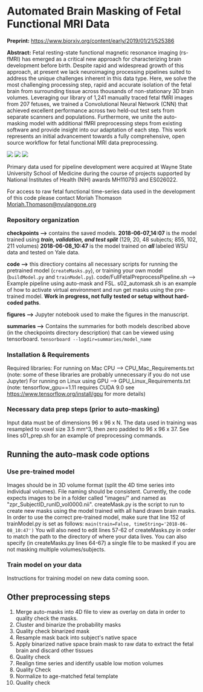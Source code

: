 # Automated Brain Masking of Fetal Functional MRI Data
**Preprint:** https://www.biorxiv.org/content/early/2019/01/21/525386

**Abstract:** Fetal resting-state functional magnetic resonance imaging (rs-fMRI) has emerged as a critical new approach for characterizing brain development before birth. Despite rapid and widespread growth of this approach, at present we lack neuroimaging processing pipelines suited to address the unique challenges inherent in this data type. Here, we solve the most challenging processing step, rapid and accurate isolation of the fetal brain from surrounding tissue across thousands of non-stationary 3D brain volumes. Leveraging our library of 1,241 manually traced fetal fMRI images from 207 fetuses, we trained a Convolutional Neural Network (CNN) that achieved excellent performance across two held-out test sets from separate scanners and populations. Furthermore, we unite the auto-masking model with additional fMRI preprocessing steps from existing software and provide insight into our adaptation of each step. This work represents an initial advancement towards a fully comprehensive, open source workflow for fetal functional MRI data preprocessing. 

![](figures/FetalExample_Axial.gif) 
![](figures/FetalExample_Sagittal.gif)
![](figures/FetalExample_Coronal.gif)

Primary data used for pipeline development were acquired at Wayne State
University School of Medicine during the course of projects supported by National
Institutes of Health (NIH) awards MH110793 and ES026022.

For access to raw fetal functional time-series data used in the development of this code please contact Moriah Thomason Moriah.Thomason@nyulangone.org

### Repository organization
**checkpoints -->** contains the saved models. **2018-06-07_14:07** is the model trained using _**train, validation, and test split**_ (129, 20, 48 subjects; 855, 102, 211 volumes) **2018-06-08_10:47** is the model trained on _**all**_ labeled WSU data and tested on Yale data.

**code -->** this directiory contains all necessary scripts for running the pretrained model (`createMasks.py`), or training your own model (`buildModel.py` and `trainModel.py`).  code/FullFetalPreprocessPipeline.sh --> Example pipeline using auto-mask and FSL. s02_automask.sh is an example of how to activate virtual environment and run get masks using the pre-trained model. **Work in progress, not fully tested or setup without hard-coded paths**.


**figures -->** Jupyter notebook used to make the figures in the manuscript. 

**summaries -->** Contains the summaries for both models described above (in the checkpoints directory description) that can be viewed using tensorboard.
`tensorboard --logdir=summaries/model_name`

### Installation & Requirements
Required libraries: 
For running on Mac CPU --> CPU_Mac_Requirements.txt (note: some of these libraries are probably unnecessary if you do not use Jupyter)
For running on Linux using GPU --> GPU_Linux_Requirements.txt (note: tensorflow_gpu==1.11 requires CUDA 9.0 see https://www.tensorflow.org/install/gpu for more details)

### Necessary data prep steps (prior to auto-masking)
Input data must be of dimensions 96 x 96 x N. The data used in training was resampled to voxel size 3.5 mm^3, then zero padded to 96 x 96 x 37. See lines s01_prep.sh for an example of preprocessing commands.

## Running the auto-mask code options
### Use pre-trained model
Images should be in 3D volume format (split the 4D time series into individual volumes). File naming should be consistent. Currently, the code expects images to be in a folder called "images/" and named as "zpr_SubjectID_runID_vol0000.nii".
createMask.py is the script to run to create new masks using the model trained with all hand drawn brain masks. In order to use the correct pre-trained model, make sure that line 152 of trainModel.py is set as follows: `main(train=False, timeString='2018-06-08_10:47')`
You will also need to edit lines 57-62 of createMasks.py in order to match the path to the directory of where your data lives. You can also specify (in createMasks.py lines 64-67) a single file to be masked if you are not masking multiple volumes/subjects.

### Train model on your data
Instructions for training model on new data coming soon.

## Other preprocessing steps
1. Merge auto-masks into 4D file to view as overlay on data in order to quality check the masks.
2. Cluster and binarize the probability masks
3. Quality check binarized mask
4. Resample mask back into subject's native space
5. Apply binarized native space brain mask to raw data to extract the fetal brain and discard other tissues
6. Quality check
7. Realign time series and identify usable low motion volumes
8. Quality Check
9. Normalize to age-matched fetal template
10. Quality check

